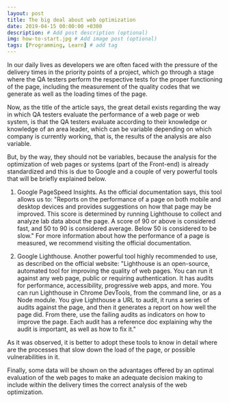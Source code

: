 ```yaml
---
layout: post
title: The big deal about web optimization
date: 2019-04-15 00:00:00 +0300
description: # Add post description (optional)
img: how-to-start.jpg # Add image post (optional)
tags: [Programming, Learn] # add tag
---
```


In our daily lives as developers we are often faced with the pressure of the delivery times in the priority points of a project, which go 
through a stage where the QA testers perform the respective tests for the proper functioning of the page, including the measurement of 
the quality codes that we generate as well as the loading times of the page.

Now, as the title of the article says, the great detail exists regarding the way in which QA testers evaluate the performance of a web 
page or web system, is that the QA testers evaluate according to their knowledge or knowledge of an area leader, which can be variable 
depending on which company is currently working, that is, the results of the analysis are also variable.

But, by the way, they should not be variables, because the analysis for the optimization of web pages or systems (part of the Front-end) 
is already standardized and this is due to Google and a couple of very powerful tools that will be briefly explained below.

1. Google PageSpeed Insights.
As the official documentation says, this tool allows us to:
"Reports on the performance of a page on both mobile and desktop devices and provides suggestions on how that page may be improved.
This score is determined by running Lighthouse to collect and analyze lab data about the page. A score of 90 or above is considered 
fast, and 50 to 90 is considered average. Below 50 is considered to be slow."
For more information about how the performance of a page is measured, we recommend visiting the official documentation.

2. Google Lighthouse.
Another powerful tool highly recommended to use, as described on the official website:
"Lighthouse is an open-source, automated tool for improving the quality of web pages. You can run it against any web page, public or 
requiring authentication. It has audits for performance, accessibility, progressive web apps, and more.
You can run Lighthouse in Chrome DevTools, from the command line, or as a Node module. You give Lighthouse a URL to audit, it runs a series
of audits against the page, and then it generates a report on how well the page did. From there, use the failing audits as indicators on 
how to improve the page. Each audit has a reference doc explaining why the audit is important, as well as how to fix it."

As it was observed, it is better to adopt these tools to know in detail where are the processes that slow down the load of the page, or 
possible vulnerabilities in it.

Finally, some data will be shown on the advantages offered by an optimal evaluation of the web pages to make an adequate decision 
making to include within the delivery times the correct analysis of the web optimization.
